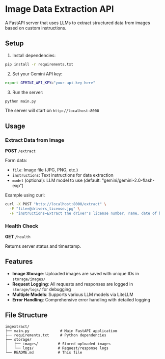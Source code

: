 # Image Data Extraction API

A FastAPI server that uses LLMs to extract structured data from images based on custom instructions.

## Setup

1. Install dependencies:
```bash
pip install -r requirements.txt
```

2. Set your Gemini API key:
```bash
export GEMINI_API_KEY="your-api-key-here"
```

3. Run the server:
```bash
python main.py
```

The server will start on `http://localhost:8000`

## Usage

### Extract Data from Image

**POST** `/extract`

Form data:
- `file`: Image file (JPG, PNG, etc.)
- `instructions`: Text instructions for data extraction
- `model` (optional): LLM model to use (default: "gemini/gemini-2.0-flash-exp")

Example using curl:
```bash
curl -X POST "http://localhost:8000/extract" \
  -F "file=@drivers_license.jpg" \
  -F "instructions=Extract the driver's license number, name, date of birth, and expiration date from this image. Return as JSON."
```

### Health Check

**GET** `/health`

Returns server status and timestamp.

## Features

- **Image Storage**: Uploaded images are saved with unique IDs in `storage/images/`
- **Request Logging**: All requests and responses are logged in `storage/logs/` for debugging
- **Multiple Models**: Supports various LLM models via LiteLLM
- **Error Handling**: Comprehensive error handling with detailed logging

## File Structure

```
imgextract/
├── main.py              # Main FastAPI application
├── requirements.txt     # Python dependencies
├── storage/
│   ├── images/         # Stored uploaded images
│   └── logs/           # Request/response logs
└── README.md           # This file
```